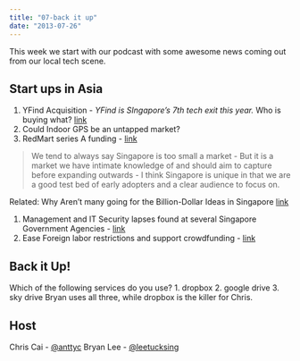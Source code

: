 ```yaml
---
title: "07-back it up"
date: "2013-07-26"
---
```


This week we start with our podcast with some awesome news coming out from our local tech scene.

## Start ups in Asia

1. YFind Acquisition - _YFind is SIngapore’s 7th tech exit this year._ Who is buying what? [link](http://e27.co/2013/07/24/yfind-is-singapores-7th-tech-exit-this-year-whos-buying-what/)
2. Could Indoor GPS be an untapped market?
3. RedMart series A funding - [link](http://www.techinasia.com/whats-next-singapores-redmart-series-a-funding/)

> We tend to always say Singapore is too small a market - But it is a market we have intimate knowledge of and should aim to capture before expanding outwards - I think Singapore is unique in that we are a good test bed of early adopters and a clear audience to focus on.

Related: Why Aren’t many going for the Billion-Dollar Ideas in Singapore [link](http://www.techinasia.com/arent-billiondollar-ideas-singapore/)

1. Management and IT Security lapses found at several Singapore Government Agencies - [link](http://sgentrepreneurs.com/2013/07/22/management-and-it-security-lapses-found-at-several-singapore-government-agencies/)
2. Ease Foreign labor restrictions and support crowdfunding - [link](http://sgentrepreneurs.com/2013/07/24/entrepreneur-give-raft-of-suggestions-to-tackle-local-foreign-labor-crunch-for-singapore-enterprises/)

## Back it Up!

Which of the following services do you use? 1. dropbox 2. google drive 3. sky drive Bryan uses all three, while dropbox is the killer for Chris.

## Host

Chris Cai - [@anttyc](https://twitter.com/AnttyC) Bryan Lee - [@leetucksing](https://twitter.com/leetucksing)

